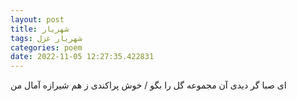 ```yaml
---
layout: post
title: شهریار
tags: شهریار غزل
categories: poem
date: 2022-11-05 12:27:35.422831
---
```


ای صبا گر دیدی آن مجموعه گل را بگو / خوش پراکندی ز هم شیرازه آمال من